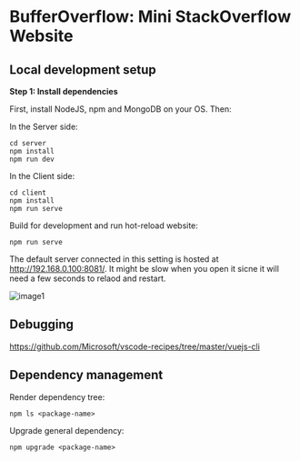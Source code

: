 # BufferOverflow: Mini StackOverflow Website





## Local development setup 

**Step 1: Install dependencies**

First, install NodeJS, npm and MongoDB on your OS. Then:

In the Server side:

```
cd server
npm install
npm run dev
```

In the Client side:

```
cd client 
npm install 
npm run serve
```

Build for development and run hot-reload website:

```
npm run serve
```

The default server connected in this setting is hosted at http://192.168.0.100:8081/. It might be slow when you open it sicne it will need a few seconds to relaod and restart. 


<!-- Build for development and run hot-reload website:

```
yarn run serve
``` -->

<!-- The default server connected in this setting is hosted at https://chafan-test.herokuapp.com with free dyno.
Thus, **it might be slow when you open it since the dyno will be suspended when unused for a long time and will
take a minute to restart**.
 -->
![image1](images/image1.png)



## Debugging

https://github.com/Microsoft/vscode-recipes/tree/master/vuejs-cli

## Dependency management

Render dependency tree:

```
npm ls <package-name>
```

Upgrade general dependency:

```
npm upgrade <package-name>
```


